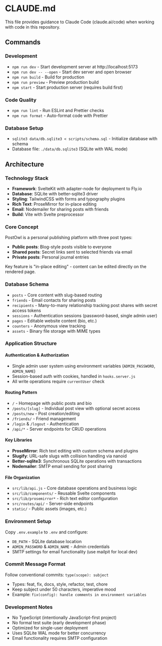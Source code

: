 # CLAUDE.md

This file provides guidance to Claude Code (claude.ai/code) when working with code in this repository.

## Commands

### Development

- `npm run dev` - Start development server at http://localhost:5173
- `npm run dev -- --open` - Start dev server and open browser
- `npm run build` - Build for production
- `npm run preview` - Preview production build
- `npm start` - Start production server (requires build first)

### Code Quality

- `npm run lint` - Run ESLint and Prettier checks
- `npm run format` - Auto-format code with Prettier

### Database Setup

- `sqlite3 data/db.sqlite3 < scripts/schema.sql` - Initialize database with schema
- Database file: `./data/db.sqlite3` (SQLite with WAL mode)

## Architecture

### Technology Stack

- **Framework**: SvelteKit with adapter-node for deployment to Fly.io
- **Database**: SQLite with better-sqlite3 driver
- **Styling**: TailwindCSS with forms and typography plugins
- **Rich Text**: ProseMirror for in-place editing
- **Email**: Nodemailer for sharing posts with friends
- **Build**: Vite with Svelte preprocessor

### Core Concept

PostOwl is a personal publishing platform with three post types:

- **Public posts**: Blog-style posts visible to everyone
- **Shared posts**: Secret links sent to selected friends via email
- **Private posts**: Personal journal entries

Key feature is "in-place editing" - content can be edited directly on the rendered page.

### Database Schema

- `posts` - Core content with slug-based routing
- `friends` - Email contacts for sharing posts
- `recipients` - Many-to-many relationship tracking post shares with secret access tokens
- `sessions` - Authentication sessions (password-based, single admin user)
- `pages` - Editable website content (bio, etc.)
- `counters` - Anonymous view tracking
- `assets` - Binary file storage with MIME types

### Application Structure

#### Authentication & Authorization

- Single admin user system using environment variables (`ADMIN_PASSWORD`, `ADMIN_NAME`)
- Session-based auth with cookies, handled in `hooks.server.js`
- All write operations require `currentUser` check

#### Routing Pattern

- `/` - Homepage with public posts and bio
- `/posts/[slug]` - Individual post view with optional secret access
- `/posts/new` - Post creation/editing
- `/friends/` - Friend management
- `/login` & `/logout` - Authentication
- `/api/*` - Server endpoints for CRUD operations

#### Key Libraries

- **ProseMirror**: Rich text editing with custom schema and plugins
- **Slugify**: URL-safe slugs with collision handling via nanoid
- **Better-sqlite3**: Synchronous SQLite operations with transactions
- **Nodemailer**: SMTP email sending for post sharing

#### File Organization

- `src/lib/api.js` - Core database operations and business logic
- `src/lib/components/` - Reusable Svelte components
- `src/lib/prosemirror*` - Rich text editor configuration
- `src/routes/api/` - Server-side endpoints
- `static/` - Public assets (images, etc.)

### Environment Setup

Copy `.env.example` to `.env` and configure:

- `DB_PATH` - SQLite database location
- `ADMIN_PASSWORD` & `ADMIN_NAME` - Admin credentials
- SMTP settings for email functionality (use mailpit for local dev)

### Commit Message Format

Follow conventional commits: `type(scope): subject`

- Types: feat, fix, docs, style, refactor, test, chore
- Keep subject under 50 characters, imperative mood
- Example: `fix(config): handle comments in environment variables`

### Development Notes

- No TypeScript (intentionally JavaScript-first project)
- No formal test suite (early development phase)
- Optimized for single-user deployment
- Uses SQLite WAL mode for better concurrency
- Email functionality requires SMTP configuration
